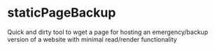 # staticPageBackup
Quick and dirty tool to wget a page for hosting an emergency/backup version of a website with minimal read/render functionality

